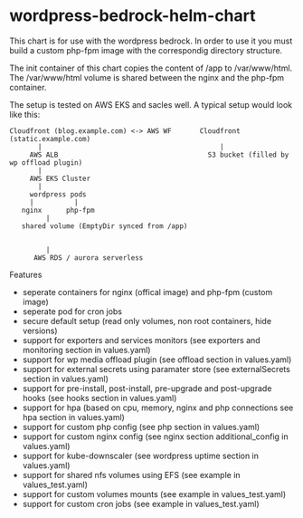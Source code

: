 # wordpress-bedrock-helm-chart

This chart is for use with the wordpress bedrock. In order to use it you must build a custom php-fpm image with the correspondig directory structure.

The init container of this chart copies the content of /app to /var/www/html. The /var/www/html volume is shared between the nginx and the php-fpm container.

The setup is tested on AWS EKS and sacles well. A typical setup would look like this:

```
Cloudfront (blog.example.com) <-> AWS WF       Cloudfront (static.example.com)
       |                                            |
     AWS ALB                                     S3 bucket (filled by wp offload plugin)
       |
     AWS EKS Cluster
       |
     wordpress pods
     |          |
   nginx      php-fpm
         |
   shared volume (EmptyDir synced from /app)
   
   
         |
      AWS RDS / aurora serverless

```


Features
* seperate containers for nginx (offical image) and php-fpm (custom image)
* seperate pod for cron jobs
* secure default setup (read only volumes, non root containers, hide versions)
* support for exporters and services monitors (see exporters and monitoring section in values.yaml)
* support for wp media offload plugin (see offload section in values.yaml)
* support for external secrets using paramater store (see externalSecrets section in values.yaml)
* support for pre-install, post-install, pre-upgrade and post-upgrade hooks (see hooks section in values.yaml)
* support for hpa (based on cpu, memory, nginx and php connections see hpa section in values.yaml)
* support for custom php config (see php section in values.yaml)
* support for custom nginx config (see nginx section additional_config in values.yaml)
* support for kube-downscaler (see wordpress uptime section in values.yaml)
* support for shared nfs volumes using EFS (see example in values_test.yaml)
* support for custom volumes mounts (see example in values_test.yaml)
* support for custom cron jobs (see example in values_test.yaml)
